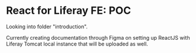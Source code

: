 # React for Liferay FE: POC 

Looking into folder "introduction".

Currently creating documentation through Figma on setting up ReactJS with Liferay Tomcat local instance that will be uploaded as well.  
